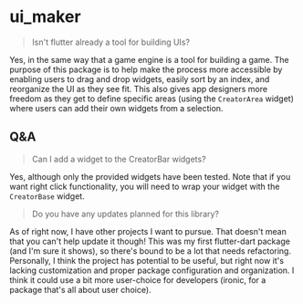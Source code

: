 # ui_maker

> Isn't flutter already a tool for building UIs?

Yes, in the same way that a game engine is a tool for building a game. The purpose of this package is to help make the process more accessible by enabling users to drag and drop widgets, easily sort by an index, and reorganize the UI as they see fit. This also gives app designers more freedom as they get to define specific areas (using the ```CreatorArea``` widget) where users can add their own widgets from a selection. 

## Q&A

> Can I add a widget to the CreatorBar widgets?

Yes, although only the provided widgets have been tested. Note that if you want right click functionality, you will need to wrap your widget with the ```CreatorBase``` widget.

> Do you have any updates planned for this library?

As of right now, I have other projects I want to pursue. That doesn't mean that you can't help update it though! This was my first flutter-dart package (and I'm sure it shows), so there's bound to be a lot that needs refactoring. Personally, I think the project has potential to be useful, but right now it's lacking customization and proper package configuration and organization. I think it could use a bit more user-choice for developers (ironic, for a package that's all about user choice).